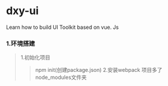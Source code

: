 # dxy-ui
Learn how to build UI Toolkit based on vue. Js


### 1.环境搭建
> 1.初始化项目
>> npm init(创建package.json)
> 2.安装webpack
>> 项目多了node_modules文件夹